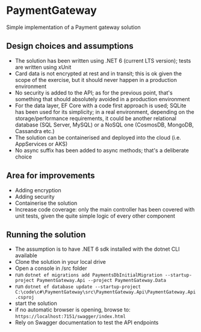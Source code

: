 # PaymentGateway

Simple implementation of a Payment gateway solution

## Design choices and assumptions

- The solution has been written using .NET 6 (current LTS version); tests are written using xUnit
- Card data is not encrypted at rest and in transit; this is ok given the scope of the exercise, but it should never happen in a production environment
- No security is added to the API; as for the previous point, that's something that should absolutely avoided in a production environment
- For the data layer, EF Core with a code first approach is used; SQLite has been used for its simplicity; in a real environment, depending on the storage/performance requirements, it could be another relational database (SQL Server, MySQL) or a NoSQL one (CosmosDB, MongoDB, Cassandra etc.)
- The solution can be containerised and deployed into the cloud (i.e. AppServices or AKS)
- No async suffix has been added to async methods; that's a deliberate choice

## Area for improvements

- Adding encryption
- Adding security
- Containerise the solution
- Increase code coverage: only the main controller has been covered with unit tests, given the quite simple logic of every other component

## Running the solution

- The assumption is to have .NET 6 sdk installed with the dotnet CLI available
- Clone the solution in your local drive
- Open a console in /src folder
- run `dotnet ef migrations add PaymentsDbInitialMigration --startup-project PaymentGateway.Api --project PaymentGateway.Data`
- run `dotnet ef database update --startup-project C:\code\c#\PaymentGateway\src\PaymentGateway.Api\PaymentGateway.Api.csproj`
- start the solution
- if no automatic browser is opening, browse to: `https://localhost:7151/swagger/index.html`
- Rely on Swagger documentation to test the API endpoints
